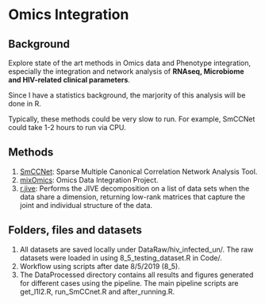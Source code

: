 # Omics Integration
## Background
Explore state of the art methods in Omics data and Phenotype integration, especially the integration and network analysis of **RNAseq, Microbiome and HIV-related clinical parameters**.  

Since I have a statistics background, the marjority of this analysis will be done in R.  

Typically, these methods could be very slow to run. For example, SmCCNet could take 1-2 hours to run via CPU.

## Methods
1. [SmCCNet](https://cran.rstudio.com/web/packages/SmCCNet/index.html): Sparse Multiple Canonical Correlation Network Analysis Tool.  
2. [mixOmics](https://www.bioconductor.org/packages/release/bioc/html/mixOmics.html): Omics Data Integration Project.  
3. [r.jive](https://cran.r-project.org/web/packages/r.jive/r.jive.pdf): Performs the JIVE decomposition on a list of data sets when the data share a dimension, returning low-rank matrices that capture the joint and individual structure of the data.  

## Folders, files and datasets
1. All datasets are saved locally under DataRaw/hiv_infected_un/. The raw datasets were loaded in using 8_5_testing_dataset.R in Code/.  
2. Workflow using scripts after date 8/5/2019 (8_5). 
3. The DataProcessed directory contains all results and figures generated for different cases using the pipeline. The main pipeline scripts are get_l1l2.R, run_SmCCnet.R and after_running.R. 
